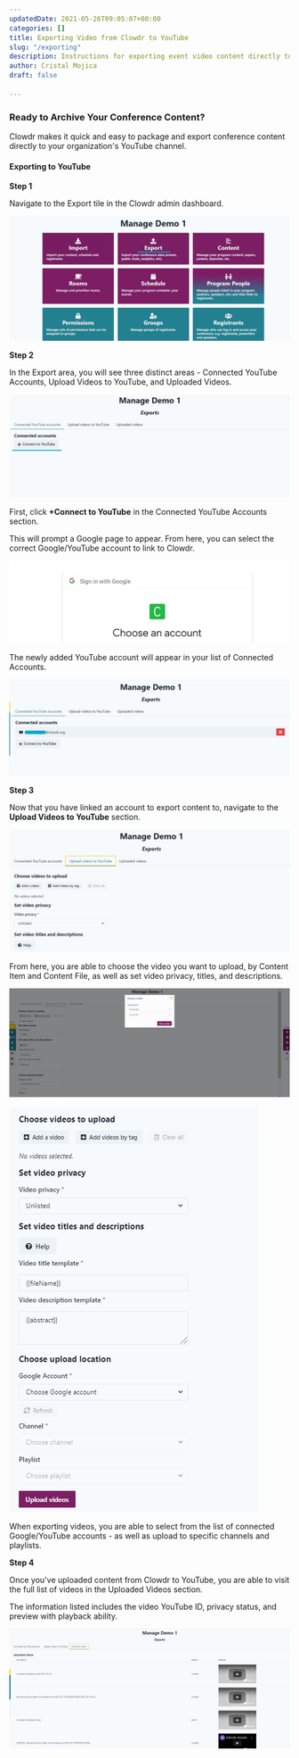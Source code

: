 ```yaml
---
updatedDate: 2021-05-26T09:05:07+00:00
categories: []
title: Exporting Video from Clowdr to YouTube
slug: "/exporting"
description: Instructions for exporting event video content directly to YouTube
author: Cristal Mojica
draft: false

---
```

### Ready to Archive Your Conference Content?

Clowdr makes it quick and easy to package and export conference content directly to your organization's YouTube channel.

#### Exporting to YouTube

**Step 1**

Navigate to the Export tile in the Clowdr admin dashboard.

![](/images/export-1.jpg)

**Step 2**

In the Export area, you will see three distinct areas - Connected YouTube Accounts, Upload Videos to YouTube, and Uploaded Videos.

![](/images/export-2.jpg)

First, click **+Connect to YouTube** in the Connected YouTube Accounts section.

This will prompt a Google page to appear. From here, you can select the correct Google/YouTube account to link to Clowdr.

![](/images/export-3.jpg)

The newly added YouTube account will appear in your list of Connected Accounts.

![](/images/export-4.jpg)

**Step 3**

Now that you have linked an account to export content to, navigate to the **Upload Videos to YouTube** section.

![](/images/export-5.jpg)

From here, you are able to choose the video you want to upload, by Content Item and Content File, as well as set video privacy, titles, and descriptions.

![](/images/export-7a.jpg)

![](/images/export-6.jpg)

When exporting videos, you are able to select from the list of connected Google/YouTube accounts - as well as upload to specific channels and playlists.

**Step 4**

Once you've uploaded content from Clowdr to YouTube, you are able to visit the full list of videos in the Uploaded Videos section. 

The information listed includes the video YouTube ID, privacy status, and preview with playback ability. 

![](/images/export-7.jpg)